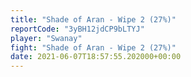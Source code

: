 ```yaml
---
title: "Shade of Aran - Wipe 2 (27%)"
reportCode: "3yBH12jdCP9bLTYJ"
player: "Swanay"
fight: "Shade of Aran - Wipe 2 (27%)"
date: 2021-06-07T18:57:55.202000+00:00
---
```

